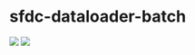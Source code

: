 # sfdc-dataloader-batch
<img src="http://f.st-hatena.com/images/fotolife/t/tyoshikawa1106/20151108/20151108222630.png" />

<img src="http://cdn-ak.f.st-hatena.com/images/fotolife/t/tyoshikawa1106/20151108/20151108220808.png" />
